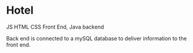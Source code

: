 # Hotel
JS HTML CSS Front End, Java backend 

Back end is connected to a mySQL database to deliver information to the front end.
